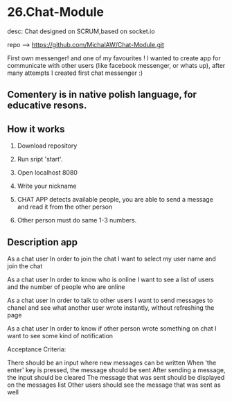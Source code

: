 # 26.Chat-Module
desc: Chat designed on SCRUM,based on socket.io

repo --> https://github.com/MichalAW/Chat-Module.git

First own messenger! and one of my favourites !
I wanted to create app for communicate with other users (like facebook messenger, or whats up), after many attempts I created first chat messenger :)

## Comentery is in native polish language, for educative resons.


## How it works
1. Download repository

1. Run sript 'start'.

2. Open localhost 8080

3. Write your nickname

4. CHAT APP detects available people, you are able to send a message and read it from the other person

5. Other person must do same 1-3 numbers.

## Description app 
As a chat user
In order to join the chat
I want to select my user name and join the chat

As a chat user
In order to know who is online
I want to see a list of users and the number of people who are online

As a chat user
In order to talk to other users
I want to send messages to chanel and see what another user wrote instantly, without refreshing the page

As a chat user
In order to know if other person wrote something on chat
I want to see some kind of notification

Acceptance Criteria:

There should be an input where new messages can be written
When 'the enter' key is pressed, the message should be sent
After sending a message, the input should be cleared
The message that was sent should be displayed on the messages list
Other users should see the message that was sent as well
